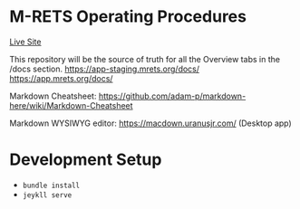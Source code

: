 # M-RETS Operating Procedures

[Live Site](https://mrets.github.io/Operating-Procedures/)

This repository will be the source of truth for all the Overview tabs in the /docs section.
https://app-staging.mrets.org/docs/
https://app.mrets.org/docs/

Markdown Cheatsheet:
https://github.com/adam-p/markdown-here/wiki/Markdown-Cheatsheet

Markdown WYSIWYG editor:
https://macdown.uranusjr.com/ (Desktop app)

# Development Setup

* ```bundle install```
* ```jeykll serve```

